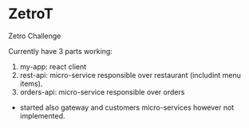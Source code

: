 # ZetroT
Zetro Challenge

Currently have 3 parts working:
1. my-app: react client
2. rest-api: micro-service responsible over restaurant (includint menu items).
3. orders-api: micro-service responsible over orders

- started also gateway and customers micro-services however not implemented. 